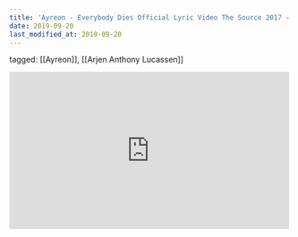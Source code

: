 ```yaml
---
title: 'Ayreon - Everybody Dies Official Lyric Video The Source 2017 - YouTube'
date: 2019-09-20
last_modified_at: 2019-09-20
---
```

tagged: [[Ayreon]], [[Arjen Anthony Lucassen]]
<iframe allow="accelerometer; autoplay; clipboard-write; encrypted-media; gyroscope; picture-in-picture" allowfullscreen="" frameborder="0" height="281" id="youtube_iframe" src="https://www.youtube.com/embed/fUSoR4EdyIo?feature=oembed&amp;enablejsapi=1&amp;origin=https://safe.txmblr.com&amp;wmode=opaque" width="500"></iframe>